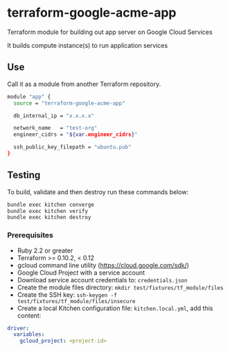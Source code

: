 # terraform-google-acme-app

Terraform module for building out app server on Google Cloud Services

It builds compute instance(s) to run application services

## Use

Call it as a module from another Terraform repository.

```sh
module "app" {
  source = "terraform-google-acme-app"

  db_internal_ip = "x.x.x.x"

  network_name   = "test-org"
  engineer_cidrs = "${var.engineer_cidrs}"

  ssh_public_key_filepath = "ubuntu.pub"
}
```

## Testing

To build, validate and then destroy run these commands below:

```sh
bundle exec kitchen converge
bundle exec kitchen verify
bundle exec kitchen destroy
```

### Prerequisites

- Ruby 2.2 or greater
- Terraform >= 0.10.2, < 0.12
- gcloud command line utility (https://cloud.google.com/sdk/)
- Google Cloud Project with a service account
- Download service account credentials to: `credentials.json`
- Create the module files directory: `mkdir test/fixtures/tf_module/files`
- Create the SSH key: `ssh-keygen -f test/fixtures/tf_module/files/insecure`
- Create a local Kitchen configuration file: `kitchen.local.yml`, add this content:

```yml
driver:
  variables:
    gcloud_project: <project-id>
```
